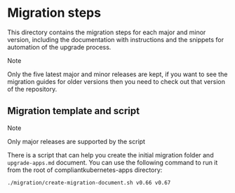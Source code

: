 # Migration steps

This directory contains the migration steps for each major and minor version, including the documentation with instructions and the snippets for automation of the upgrade process.

> [!note]
> Only the five latest major and minor releases are kept, if you want to see the migration guides for older versions then you need to check out that version of the repository.

## Migration template and script

> [!NOTE]
> Only major releases are supported by the script

There is a script that can help you create the initial migration folder and `upgrade-apps.md` document. You can use the following command to run it from the root of compliantkubernetes-apps directory:

```bash
./migration/create-migration-document.sh v0.66 v0.67
```
